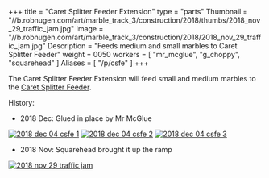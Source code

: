 +++
title = "Caret Splitter Feeder Extension"
type = "parts"
Thumbnail = "//b.robnugen.com/art/marble_track_3/construction/2018/thumbs/2018_nov_29_traffic_jam.jpg"
Image = "//b.robnugen.com/art/marble_track_3/construction/2018/2018_nov_29_traffic_jam.jpg"
Description = "Feeds medium and small marbles to Caret Splitter Feeder"
weight = 0050
workers = [
    "mr_mcglue",
    "g_choppy",
    "squarehead"
]
Aliases = [
    "/p/csfe"
]
+++

The Caret Splitter Feeder Extension will feed small and medium marbles to the [Caret Splitter Feeder](/p/csf).

History:

* 2018 Dec: Glued in place by Mr McGlue

[![2018 dec 04 csfe 1](//b.robnugen.com/art/marble_track_3/track/parts/thumbs/2018_dec_04_csfe_1.jpg)](//b.robnugen.com/art/marble_track_3/track/parts/2018_dec_04_csfe_1.jpg)
[![2018 dec 04 csfe 2](//b.robnugen.com/art/marble_track_3/track/parts/thumbs/2018_dec_04_csfe_2.jpg)](//b.robnugen.com/art/marble_track_3/track/parts/2018_dec_04_csfe_2.jpg)
[![2018 dec 04 csfe 3](//b.robnugen.com/art/marble_track_3/track/parts/thumbs/2018_dec_04_csfe_3.jpg)](//b.robnugen.com/art/marble_track_3/track/parts/2018_dec_04_csfe_3.jpg)

* 2018 Nov: Squarehead brought it up the ramp

[![2018 nov 29 traffic jam](//b.robnugen.com/art/marble_track_3/construction/2018/thumbs/2018_nov_29_traffic_jam.jpg)](//b.robnugen.com/art/marble_track_3/construction/2018/2018_nov_29_traffic_jam.jpg)
